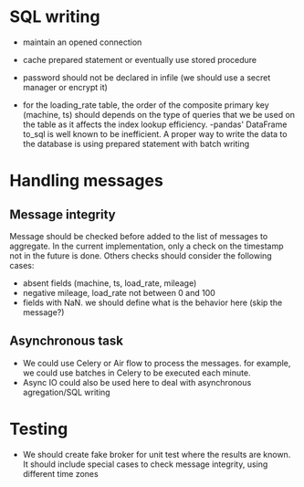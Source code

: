 # SQL writing
- maintain an opened connection
- cache prepared statement or eventually use stored procedure
- password should not be declared in infile (we should use a secret manager or encrypt it)

- for the loading_rate table, the order of the composite primary key (machine, ts) should depends on the type
 of queries that we be used on the table as it affects the index lookup efficiency.
 -pandas' DataFrame to_sql is well known to be inefficient. A proper way to write the data to the database is 
 using prepared statement with batch writing
  
 # Handling messages
 ## Message integrity
 Message should be checked before added to the list of messages to aggregate. In the current implementation, only a 
 check on the timestamp not in the future is done. Others checks should consider the following cases:
   - absent fields (machine, ts, load_rate, mileage)
   - negative mileage, load_rate not between 0 and 100
   - fields with NaN. we should define what is the behavior here (skip the message?)

 
 ## Asynchronous task
 - We could use Celery or Air flow to process the messages. for example, we could use batches in Celery to be executed 
 each minute.
 - Async IO could also be used here to deal with asynchronous agregation/SQL writing
 
 
 # Testing
 - We should create fake broker for unit test where the results are known. It should include special cases to check message integrity, 
 using different time zones
